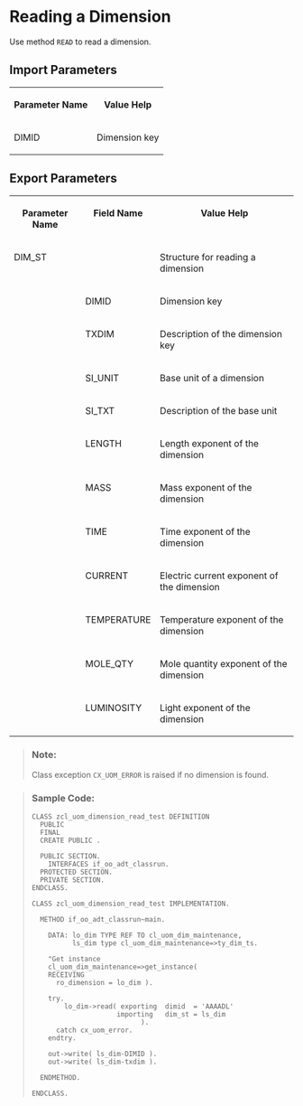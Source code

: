 <!-- loiob69324cf22bf44e6ae4439b1d25476ae -->

# Reading a Dimension

Use method `READ` to read a dimension.



<a name="loiob69324cf22bf44e6ae4439b1d25476ae__section_u5d_g4v_plb"/>

## Import Parameters

<a name="loiob69324cf22bf44e6ae4439b1d25476ae__table_y4d_h4v_plb"/>


<table>
<tr>
<th valign="top">

Parameter Name



</th>
<th valign="top">

Value Help



</th>
</tr>
<tr>
<td valign="top">

DIMID



</td>
<td valign="top">

Dimension key



</td>
</tr>
</table>



<a name="loiob69324cf22bf44e6ae4439b1d25476ae__section_hyl_cdv_plb"/>

## Export Parameters

<a name="loiob69324cf22bf44e6ae4439b1d25476ae__table_gxj_fdv_plb"/>


<table>
<tr>
<th valign="top">

Parameter Name



</th>
<th valign="top">

Field Name



</th>
<th valign="top">

Value Help



</th>
</tr>
<tr>
<td valign="top">

DIM\_ST



</td>
<td valign="top">

 



</td>
<td valign="top">

Structure for reading a dimension



</td>
</tr>
<tr>
<td valign="top">

 



</td>
<td valign="top">

DIMID



</td>
<td valign="top">

Dimension key



</td>
</tr>
<tr>
<td valign="top">

 



</td>
<td valign="top">

TXDIM



</td>
<td valign="top">

Description of the dimension key



</td>
</tr>
<tr>
<td valign="top">

 



</td>
<td valign="top">

SI\_UNIT



</td>
<td valign="top">

Base unit of a dimension



</td>
</tr>
<tr>
<td valign="top">

 



</td>
<td valign="top">

SI\_TXT



</td>
<td valign="top">

Description of the base unit



</td>
</tr>
<tr>
<td valign="top">

 



</td>
<td valign="top">

LENGTH



</td>
<td valign="top">

Length exponent of the dimension



</td>
</tr>
<tr>
<td valign="top">

 



</td>
<td valign="top">

MASS



</td>
<td valign="top">

Mass exponent of the dimension



</td>
</tr>
<tr>
<td valign="top">

 



</td>
<td valign="top">

TIME



</td>
<td valign="top">

Time exponent of the dimension



</td>
</tr>
<tr>
<td valign="top">

 



</td>
<td valign="top">

CURRENT



</td>
<td valign="top">

Electric current exponent of the dimension



</td>
</tr>
<tr>
<td valign="top">

 



</td>
<td valign="top">

TEMPERATURE



</td>
<td valign="top">

Temperature exponent of the dimension



</td>
</tr>
<tr>
<td valign="top">

 



</td>
<td valign="top">

MOLE\_QTY



</td>
<td valign="top">

Mole quantity exponent of the dimension



</td>
</tr>
<tr>
<td valign="top">

 



</td>
<td valign="top">

LUMINOSITY



</td>
<td valign="top">

Light exponent of the dimension



</td>
</tr>
</table>

> ### Note:  
> Class exception `CX_UOM_ERROR` is raised if no dimension is found.

> ### Sample Code:  
> ```abap
> CLASS zcl_uom_dimension_read_test DEFINITION 
>   PUBLIC 
>   FINAL 
>   CREATE PUBLIC . 
>  
>   PUBLIC SECTION. 
>     INTERFACES if_oo_adt_classrun. 
>   PROTECTED SECTION. 
>   PRIVATE SECTION. 
> ENDCLASS. 
>  
> CLASS zcl_uom_dimension_read_test IMPLEMENTATION. 
>  
>   METHOD if_oo_adt_classrun~main. 
>  
>     DATA: lo_dim TYPE REF TO cl_uom_dim_maintenance, 
>           ls_dim type cl_uom_dim_maintenance=>ty_dim_ts. 
>  
>     "Get instance 
>     cl_uom_dim_maintenance=>get_instance( 
>     RECEIVING 
>       ro_dimension = lo_dim ). 
>  
>     try. 
>         lo_dim->read( exporting  dimid  = 'AAAADL' 
>                      importing   dim_st = ls_dim 
>                            ). 
>       catch cx_uom_error. 
>     endtry. 
>  
>     out->write( ls_dim-DIMID ). 
>     out->write( ls_dim-txdim ). 
>  
>   ENDMETHOD. 
>  
> ENDCLASS.
> 
> ```

